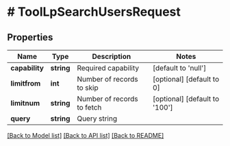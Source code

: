 # # ToolLpSearchUsersRequest

## Properties

Name | Type | Description | Notes
------------ | ------------- | ------------- | -------------
**capability** | **string** | Required capability | [default to 'null']
**limitfrom** | **int** | Number of records to skip | [optional] [default to 0]
**limitnum** | **string** | Number of records to fetch | [optional] [default to '100']
**query** | **string** | Query string |

[[Back to Model list]](../../README.md#models) [[Back to API list]](../../README.md#endpoints) [[Back to README]](../../README.md)
